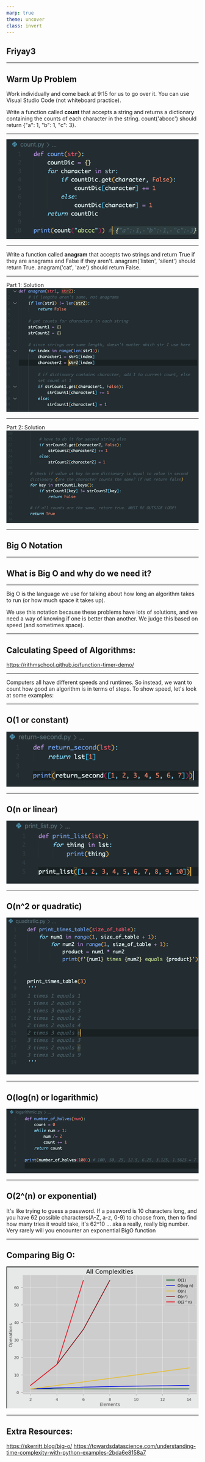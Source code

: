 ```yaml
---
marp: true
theme: uncover
class: invert
---
```


Friyay3
-

---

Warm Up Problem
--

Work individually and come back at 9:15 for us to go over it. You can use Visual Studio Code (not whiteboard practice).

Write a function called **count** that accepts a string and returns a dictionary containing the counts of each character in the string. count('abccc') should return {"a": 1, "b": 1, "c": 3}.

---

![](count.png)

___

Write a function called **anagram** that accepts two strings and return True if they are anagrams and False if they aren't. anagram('listen', 'silent') should return True. anagram('cat', 'axe') should return False.

___
Part 1: Solution
![](anagram1.png)

___
Part 2: Solution
![](anagram2.png)

---

Big O Notation
--

---

What is Big O and why do we need it?
--

___

Big O is the language we use for talking about how long an algorithm takes to run (or how much space it takes up).

We use this notation because these problems have lots of solutions, and we need a way of knowing if one is better than another. We judge this based on speed (and sometimes space).

---
Calculating Speed of Algorithms:
--

https://rithmschool.github.io/function-timer-demo/

---

Computers all have different speeds and runtimes. So instead, we want to count how good an algorithm is in terms of steps. To show speed, let's look at some examples:

---

O(1 or constant)
--

![](constant.png)

---

O(n or linear)
--

![](linear.png)

---

O(n^2 or quadratic)
--

![](quadratic.png)

---

O(log(n) or logarithmic)
--

![](logarithmic.png)

---

O(2^(n) or exponential)
--

It's like trying to guess a password. If a password is 10 characters long, and you have 62 possible characters(A-Z, a-z, 0-9) to choose from, then to find how many tries it would take, it's 62^10 ... aka a really, really big number. Very rarely will you encounter an exponential BigO function

---
Comparing Big O:
--

![](how_O_relates.png)

---
Extra Resources:
--

https://skerritt.blog/big-o/
https://towardsdatascience.com/understanding-time-complexity-with-python-examples-2bda6e8158a7